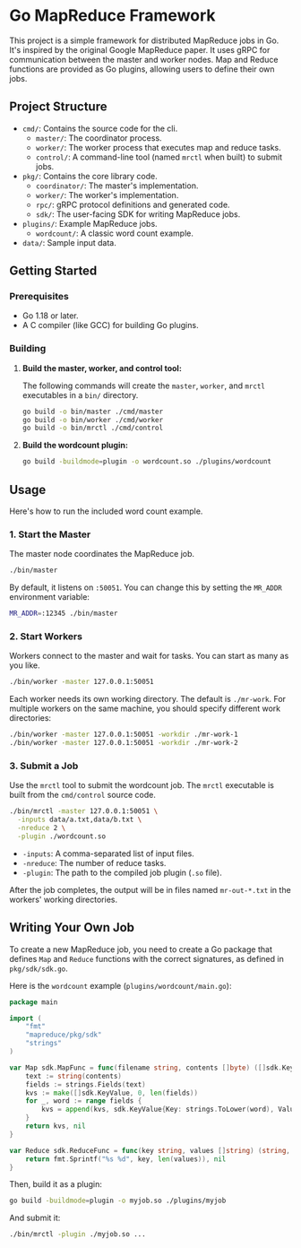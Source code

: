 # Go MapReduce Framework

This project is a simple framework for distributed MapReduce jobs in Go. It's inspired by the original Google MapReduce paper. It uses gRPC for communication between the master and worker nodes. Map and Reduce functions are provided as Go plugins, allowing users to define their own jobs.

## Project Structure

- `cmd/`: Contains the source code for the cli.
  - `master/`: The coordinator process.
  - `worker/`: The worker process that executes map and reduce tasks.
  - `control/`: A command-line tool (named `mrctl` when built) to submit jobs.
- `pkg/`: Contains the core library code.
  - `coordinator/`: The master's implementation.
  - `worker/`: The worker's implementation.
  - `rpc/`: gRPC protocol definitions and generated code.
  - `sdk/`: The user-facing SDK for writing MapReduce jobs.
- `plugins/`: Example MapReduce jobs.
  - `wordcount/`: A classic word count example.
- `data/`: Sample input data.

## Getting Started

### Prerequisites

- Go 1.18 or later.
- A C compiler (like GCC) for building Go plugins.

### Building

1.  **Build the master, worker, and control tool:**

    The following commands will create the `master`, `worker`, and `mrctl` executables in a `bin/` directory.

    ```sh
    go build -o bin/master ./cmd/master
    go build -o bin/worker ./cmd/worker
    go build -o bin/mrctl ./cmd/control
    ```

2.  **Build the wordcount plugin:**

    ```sh
    go build -buildmode=plugin -o wordcount.so ./plugins/wordcount
    ```

## Usage

Here's how to run the included word count example.

### 1. Start the Master

The master node coordinates the MapReduce job.

```sh
./bin/master
```

By default, it listens on `:50051`. You can change this by setting the `MR_ADDR` environment variable:

```sh
MR_ADDR=:12345 ./bin/master
```

### 2. Start Workers

Workers connect to the master and wait for tasks. You can start as many as you like.

```sh
./bin/worker -master 127.0.0.1:50051
```

Each worker needs its own working directory. The default is `./mr-work`. For multiple workers on the same machine, you should specify different work directories:

```sh
./bin/worker -master 127.0.0.1:50051 -workdir ./mr-work-1
./bin/worker -master 127.0.0.1:50051 -workdir ./mr-work-2
```

### 3. Submit a Job

Use the `mrctl` tool to submit the wordcount job.
The `mrctl` executable is built from the `cmd/control` source code.

```sh
./bin/mrctl -master 127.0.0.1:50051 \
  -inputs data/a.txt,data/b.txt \
  -nreduce 2 \
  -plugin ./wordcount.so
```

- `-inputs`: A comma-separated list of input files.
- `-nreduce`: The number of reduce tasks.
- `-plugin`: The path to the compiled job plugin (`.so` file).

After the job completes, the output will be in files named `mr-out-*.txt` in the workers' working directories.

## Writing Your Own Job

To create a new MapReduce job, you need to create a Go package that defines `Map` and `Reduce` functions with the correct signatures, as defined in `pkg/sdk/sdk.go`.

Here is the `wordcount` example (`plugins/wordcount/main.go`):

```go
package main

import (
	"fmt"
	"mapreduce/pkg/sdk"
	"strings"
)

var Map sdk.MapFunc = func(filename string, contents []byte) ([]sdk.KeyValue, error) {
	text := string(contents)
	fields := strings.Fields(text)
	kvs := make([]sdk.KeyValue, 0, len(fields))
	for _, word := range fields {
		kvs = append(kvs, sdk.KeyValue{Key: strings.ToLower(word), Value: "1"})
	}
	return kvs, nil
}

var Reduce sdk.ReduceFunc = func(key string, values []string) (string, error) {
	return fmt.Sprintf("%s %d", key, len(values)), nil
}
```

Then, build it as a plugin:

```sh
go build -buildmode=plugin -o myjob.so ./plugins/myjob
```

And submit it:

```sh
./bin/mrctl -plugin ./myjob.so ...
```
